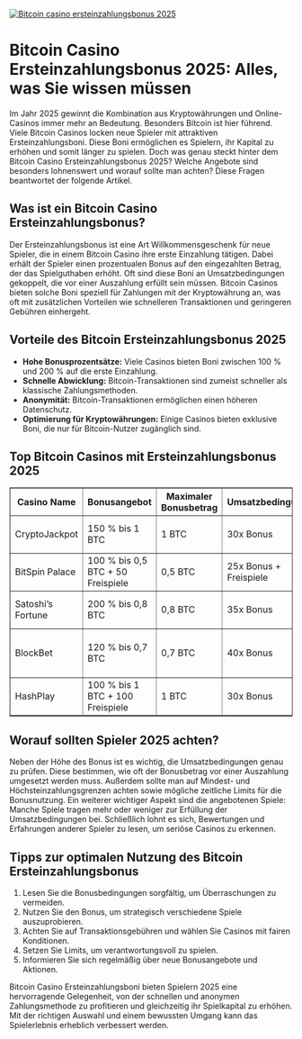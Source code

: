 [![Bitcoin casino ersteinzahlungsbonus 2025](https://123-caf.pages.dev/gitsignup.png)](https://vrmoo.ru/Bt82HjjY)

<h1>Bitcoin Casino Ersteinzahlungsbonus 2025: Alles, was Sie wissen müssen</h1>  <p>Im Jahr 2025 gewinnt die Kombination aus Kryptowährungen und Online-Casinos immer mehr an Bedeutung. Besonders Bitcoin ist hier führend. Viele Bitcoin Casinos locken neue Spieler mit attraktiven Ersteinzahlungsboni. Diese Boni ermöglichen es Spielern, ihr Kapital zu erhöhen und somit länger zu spielen. Doch was genau steckt hinter dem Bitcoin Casino Ersteinzahlungsbonus 2025? Welche Angebote sind besonders lohnenswert und worauf sollte man achten? Diese Fragen beantwortet der folgende Artikel.</p>  <h2>Was ist ein Bitcoin Casino Ersteinzahlungsbonus?</h2>  <p>Der Ersteinzahlungsbonus ist eine Art Willkommensgeschenk für neue Spieler, die in einem Bitcoin Casino ihre erste Einzahlung tätigen. Dabei erhält der Spieler einen prozentualen Bonus auf den eingezahlten Betrag, der das Spielguthaben erhöht. Oft sind diese Boni an Umsatzbedingungen gekoppelt, die vor einer Auszahlung erfüllt sein müssen. Bitcoin Casinos bieten solche Boni speziell für Zahlungen mit der Kryptowährung an, was oft mit zusätzlichen Vorteilen wie schnelleren Transaktionen und geringeren Gebühren einhergeht.</p>  <h2>Vorteile des Bitcoin Ersteinzahlungsbonus 2025</h2>  <ul>   <li><strong>Hohe Bonusprozentsätze:</strong> Viele Casinos bieten Boni zwischen 100 % und 200 % auf die erste Einzahlung.</li>   <li><strong>Schnelle Abwicklung:</strong> Bitcoin-Transaktionen sind zumeist schneller als klassische Zahlungsmethoden.</li>   <li><strong>Anonymität:</strong> Bitcoin-Transaktionen ermöglichen einen höheren Datenschutz.</li>   <li><strong>Optimierung für Kryptowährungen:</strong> Einige Casinos bieten exklusive Boni, die nur für Bitcoin-Nutzer zugänglich sind.</li> </ul>  <h2>Top Bitcoin Casinos mit Ersteinzahlungsbonus 2025</h2>  <table border="1" cellpadding="8" cellspacing="0" style="border-collapse: collapse; width: 100%;">   <thead>     <tr>       <th>Casino Name</th>       <th>Bonusangebot</th>       <th>Maximaler Bonusbetrag</th>       <th>Umsatzbedingungen</th>       <th>Besonderheiten</th>     </tr>   </thead>   <tbody>     <tr>       <td>CryptoJackpot</td>       <td>150 % bis 1 BTC</td>       <td>1 BTC</td>       <td>30x Bonus</td>       <td>Express-Auszahlungen, VIP-Programm</td>     </tr>     <tr>       <td>BitSpin Palace</td>       <td>100 % bis 0,5 BTC + 50 Freispiele</td>       <td>0,5 BTC</td>       <td>25x Bonus + Freispiele</td>       <td>Großes Slot-Angebot, Live-Casino</td>     </tr>     <tr>       <td>Satoshi’s Fortune</td>       <td>200 % bis 0,8 BTC</td>       <td>0,8 BTC</td>       <td>35x Bonus</td>       <td>Exklusive Bitcoin-Turniere</td>     </tr>     <tr>       <td>BlockBet</td>       <td>120 % bis 0,7 BTC</td>       <td>0,7 BTC</td>       <td>40x Bonus</td>       <td>Schneller Support, Mobile-Optimierung</td>     </tr>     <tr>       <td>HashPlay</td>       <td>100 % bis 1 BTC + 100 Freispiele</td>       <td>1 BTC</td>       <td>30x Bonus</td>       <td>Vielzahl an Bitcoin-Slots</td>     </tr>   </tbody> </table>  <h2>Worauf sollten Spieler 2025 achten?</h2>  <p>Neben der Höhe des Bonus ist es wichtig, die Umsatzbedingungen genau zu prüfen. Diese bestimmen, wie oft der Bonusbetrag vor einer Auszahlung umgesetzt werden muss. Außerdem sollte man auf Mindest- und Höchsteinzahlungsgrenzen achten sowie mögliche zeitliche Limits für die Bonusnutzung. Ein weiterer wichtiger Aspekt sind die angebotenen Spiele: Manche Spiele tragen mehr oder weniger zur Erfüllung der Umsatzbedingungen bei. Schließlich lohnt es sich, Bewertungen und Erfahrungen anderer Spieler zu lesen, um seriöse Casinos zu erkennen.</p>  <h2>Tipps zur optimalen Nutzung des Bitcoin Ersteinzahlungsbonus</h2>  <ol>   <li>Lesen Sie die Bonusbedingungen sorgfältig, um Überraschungen zu vermeiden.</li>   <li>Nutzen Sie den Bonus, um strategisch verschiedene Spiele auszuprobieren.</li>   <li>Achten Sie auf Transaktionsgebühren und wählen Sie Casinos mit fairen Konditionen.</li>   <li>Setzen Sie Limits, um verantwortungsvoll zu spielen.</li>   <li>Informieren Sie sich regelmäßig über neue Bonusangebote und Aktionen.</li> </ol>  <p>Bitcoin Casino Ersteinzahlungsboni bieten Spielern 2025 eine hervorragende Gelegenheit, von der schnellen und anonymen Zahlungsmethode zu profitieren und gleichzeitig ihr Spielkapital zu erhöhen. Mit der richtigen Auswahl und einem bewussten Umgang kann das Spielerlebnis erheblich verbessert werden.</p>